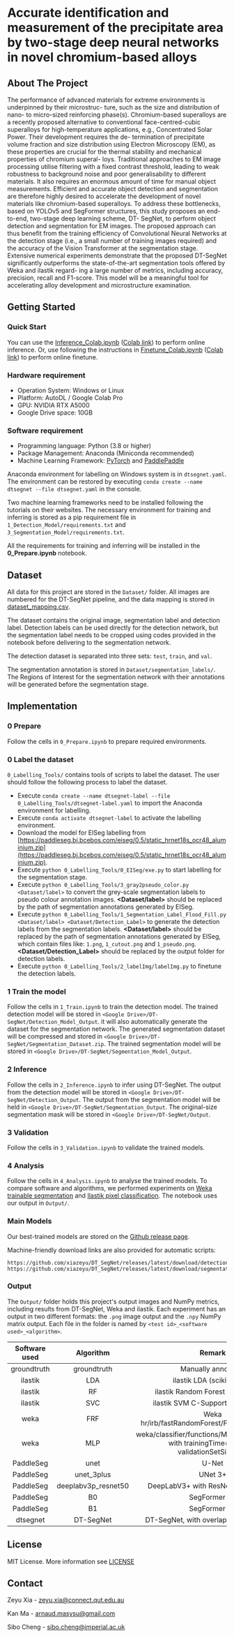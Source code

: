 # Accurate identification and measurement of the precipitate area by two-stage deep neural networks in novel chromium-based alloys

## About The Project

The performance of advanced materials for extreme environments is underpinned by their microstruc- ture, such as the size and distribution of nano- to micro-sized reinforcing phase(s). Chromium-based superalloys are a recently proposed alternative to conventional face-centred-cubic superalloys for high-temperature applications, e.g., Concentrated Solar Power. Their development requires the de- termination of precipitate volume fraction and size distribution using Electron Microscopy (EM), as these properties are crucial for the thermal stability and mechanical properties of chromium superal- loys. Traditional approaches to EM image processing utilise filtering with a fixed contrast threshold, leading to weak robustness to background noise and poor generalisability to different materials. It also requires an enormous amount of time for manual object measurements. Efficient and accurate object detection and segmentation are therefore highly desired to accelerate the development of novel materials like chromium-based superalloys. To address these bottlenecks, based on YOLOv5 and SegFormer structures, this study proposes an end-to-end, two-stage deep learning scheme, DT- SegNet, to perform object detection and segmentation for EM images. The proposed approach can thus benefit from the training efficiency of Convolutional Neural Networks at the detection stage (i.e., a small number of training images required) and the accuracy of the Vision Transformer at the segmentation stage. Extensive numerical experiments demonstrate that the proposed DT-SegNet significantly outperforms the state-of-the-art segmentation tools offered by Weka and ilastik regard- ing a large number of metrics, including accuracy, precision, recall and F1-score. This model will be a meaningful tool for accelerating alloy development and microstructure examination.

## Getting Started

### Quick Start

You can use the [Inference_Colab.ipynb](./Inference_Colab.ipynb) ([Colab link](https://colab.research.google.com/github/xiazeyu/DT_SegNet/blob/main/Inference_Colab.ipynb)) to perform online inference. Or, use following the instructions in  [Finetune_Colab.ipynb](./Finetune_Colab.ipynb) ([Colab link](https://colab.research.google.com/github/xiazeyu/DT_SegNet/blob/main/Finetune_Colab.ipynb)) to perform online finetune.

### Hardware requirement

- Operation System: Windows or Linux
- Platform: AutoDL / Google Colab Pro
- GPU: NVIDIA RTX A5000
- Google Drive space: 10GB

### Software requirement

- Programming language: Python (3.8 or higher)
- Package Management: Anaconda (Miniconda recommended)
- Machine Learning Framework: [PyTorch](https://pytorch.org/get-started/locally/) and [PaddlePaddle](https://www.paddlepaddle.org.cn/en/install/quick)

Anaconda environment for labelling on Windows system is in `dtsegnet.yaml`. The environment can be restored by executing `conda create --name dtsegnet --file dtsegnet.yaml` in the console.

Two machine learning frameworks need to be installed following the tutorials on their websites. The necessary environment for training and inferring is stored as a pip requirement file in `1_Detection_Model/requirements.txt` and `3_Segmentation_Model/requirements.txt`.

All the requirements for training and inferring will be installed in the **0_Prepare.ipynb** notebook.

## Dataset

All data for this project are stored in the `Dataset/` folder. All images are numbered for the DT-SegNet pipeline, and the data mapping is stored in [dataset_mapping.csv](./Dataset/dataset_mapping.csv).

The dataset contains the original image, segmentation label and detection label. Detection labels can be used directly for the detection network, but the segmentation label needs to be cropped using codes provided in the notebook before delivering to the segmentation network.

The detection dataset is separated into three sets: `test`, `train`, and `val`.

The segmentation annotation is stored in `Dataset/segmentation_labels/`. The Regions of Interest for the segmentation network with their annotations will be generated before the segmentation stage.


## Implementation

### 0 Prepare

Follow the cells in `0_Prepare.ipynb` to prepare required environments.

### 0 Label the dataset

`0_Labelling_Tools/` contains tools of scripts to label the dataset. The user should follow the following process to label the dataset.

- Execute `conda create --name dtsegnet-label --file 0_Labelling_Tools/dtsegnet-label.yaml` to import the Anaconda environment for labelling.
- Execute `conda activate dtsegnet-label` to activate the labelling environment.
- Download the model for EISeg labelling from [https://paddleseg.bj.bcebos.com/eiseg/0.5/static_hrnet18s_ocr48_aluminium.zip](https://paddleseg.bj.bcebos.com/eiseg/0.5/static_hrnet18s_ocr48_aluminium.zip).
- Execute `python 0_Labelling_Tools/0_EISeg/exe.py` to start labelling for the segmentation stage.
- Execute `python 0_Labelling_Tools/3_gray2pseudo_color.py <Dataset/label>` to convert the grey-scale segmentation labels to pseudo colour annotation images. **<Dataset/label>** should be replaced by the path of segmentation annotations generated by EISeg.
- Execute `python 0_Labelling_Tools/1_Segmentation_Label_Flood_Fill.py <Dataset/label> <Dataset/Detection_Label>` to generate the detection labels from the segmentation labels. **<Dataset/label>** should be replaced by the path of segmentation annotations generated by EISeg, which contain files like: `1.png`, `1_cutout.png` and `1_pseudo.png`. **<Dataset/Detection_Label>** should be replaced by the output folder for detection labels.
- Execute `python 0_Labelling_Tools/2_labelImg/labelImg.py` to finetune the detection labels.

### 1 Train the model

Follow the cells in `1_Train.ipynb` to train the detection model. The trained detection model will be stored in `<Google Drive>/DT-SegNet/Detection_Model_Output`. it will also automatically generate the dataset for the segmentation network. The generated segmentation dataset will be compressed and stored in `<Google Drive>/DT-SegNet/Segmentation_Dataset.zip`. The trained segmentation model will be stored in `<Google Drive>/DT-SegNet/Segmentation_Model_Output`.

### 2 Inference

Follow the cells in `2_Inference.ipynb` to infer using DT-SegNet. The output from the detection model will be stored in `<Google Drive>/DT-SegNet/Detection_Output`. The output from the segmentation model will be held in `<Google Drive>/DT-SegNet/Segmentation_Output`. The original-size segmentation mask will be stored in `<Google Drive>/DT-SegNet/Output`.

### 3 Validation

Follow the cells in `3_Validation.ipynb` to validate the trained models.

### 4 Analysis

Follow the cells in `4_Analysis.ipynb` to analyse the trained models. To compare software and algorithms, we performed experiments on [Weka trainable segmentation](https://imagej.net/plugins/tws/) and [Ilastik pixel classification](https://www.ilastik.org/documentation/pixelclassification/pixelclassification). The notebook uses our output in `Output/`.

### Main Models

Our best-trained models are stored on the [Github release page](https://github.com/xiazeyu/DT_SegNet/releases/).

Machine-friendly download links are also provided for automatic scripts:

```
https://github.com/xiazeyu/DT_SegNet/releases/latest/download/detection.pt
https://github.com/xiazeyu/DT_SegNet/releases/latest/download/segmentation.pdparams
```

### Output

The `Output/` folder holds this project's output images and NumPy metrics, including results from DT-SegNet, Weka and ilastik. Each experiment has an output in two different formats: the `.png` image output and the `.npy` NumPy matrix output. Each file in the folder is named by `<test id>_<software used>_<algorithm>`.

| Software used |   Algorithm       |                            Remark                            |
| :-----------: | :---------------: | :----------------------------------------------------------: |
|  groundtruth  |  groundtruth      |                      Manually annotated                      |
|    ilastik    |      LDA          |                  ilastik LDA (scikit-learn)                  |
|    ilastik    |      RF           |             ilastik Random Forest (scikit-learn)             |
|    ilastik    |      SVC          |             ilastik SVM C-Support (scikit-learn)             |
|     weka      |      FRF          |        Weka hr/irb/fastRandomForest/FastRandomForest         |
|     weka      |      MLP          | weka/classifier/functions/MultilayerPreceptron<br />with trainingTime=100 and validationSetSize=20 |
|    PaddleSeg  |      unet         |             U-Net                                            |
|    PaddleSeg  |      unet_3plus   |             UNet 3+                                          |
|    PaddleSeg  |deeplabv3p_resnet50|             DeepLabV3+ with ResNet 50 Backbone               |
|    PaddleSeg  |      B0           |             SegFormer B0                                     |
|    PaddleSeg  |      B1           |             SegFormer B1                                     |
|   dtsegnet    |   DT-SegNet       |           DT-SegNet, with overlapping ROIs joined            |


## License

MIT License. More information see [LICENSE](./LICENSE)


## Contact

Zeyu Xia - [zeyu.xia@connect.qut.edu.au](mailto:zeyu.xia@connect.qut.edu.au)

Kan Ma - [arnaud.masysu@gmail.com](mailto:arnaud.masysu@gmail.com)

Sibo Cheng - [sibo.cheng@imperial.ac.uk](mailto:sibo.cheng@imperial.ac.uk)

